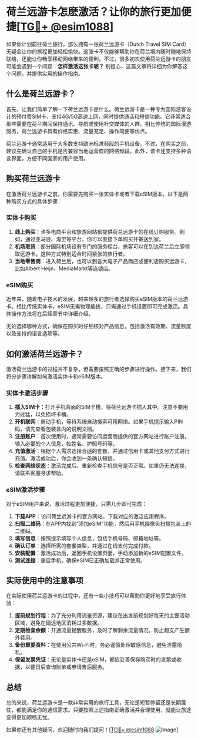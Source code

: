 # 荷兰远游卡怎麽激活？让你的旅行更加便捷[[TG💪+ @esim1088](https://t.me/s/esim1088)]

如果你计划前往荷兰旅行，那么拥有一张荷兰远游卡（Dutch Travel SIM Card）无疑会让你的旅程更加轻松愉快。这张卡不仅能够帮助你在荷兰境内随时随地保持联络，还能让你畅享移动网络带来的便利。不过，很多初次使用荷兰远游卡的朋友可能会遇到一个问题：**怎样激活这张卡呢？** 别担心，这篇文章将详细为你解答这个问题，并提供实用的操作指南。

## 什么是荷兰远游卡？

首先，让我们简单了解一下荷兰远游卡是什么。荷兰远游卡是一种专为国际游客设计的预付费SIM卡，支持4G/5G高速上网，同时提供通话和短信功能。它非常适合那些需要在荷兰期间保持通讯、导航或使用社交媒体的人群。相比传统的国际漫游服务，荷兰远游卡具有价格实惠、流量充足、操作简便等优点。

荷兰远游卡通常适用于大多数支持欧洲标准频段的手机设备。不过，在购买之前，建议先确认自己的手机是否兼容当地运营商的网络频段。此外，该卡还支持多种语言界面，方便不同国家的用户使用。

## 购买荷兰远游卡

在激活荷兰远游卡之前，你需要先购买一张实体卡或者下载eSIM版本。以下是两种购买方式的具体步骤：

### 实体卡购买
1. **线上购买**：许多电商平台和旅游网站都提供荷兰远游卡的在线订购服务。例如，通过亚马逊、淘宝等平台，你可以直接下单购买并寄送到家。
2. **机场取货**：部分国际机场设有专门的服务柜台，旅客可以在到达荷兰后立即领取远游卡。这种方式特别适合时间紧张的旅行者。
3. **当地零售商**：进入荷兰后，也可以到各大电子产品商店或便利店购买远游卡，比如Albert Heijn、MediaMarkt等连锁店。

### eSIM购买
近年来，随着电子技术的发展，越来越多的旅行者选择购买eSIM版本的荷兰远游卡。相比传统实体卡，eSIM无需物理插拔，只需通过手机设置即可完成激活。具体操作方法将在后续章节中详细介绍。

无论选择哪种方式，确保在购买时仔细核对产品信息，包括激活有效期、流量额度以及支持的语言选项等。

## 如何激活荷兰远游卡？

激活荷兰远游卡的过程并不复杂，但需要按照正确的步骤进行操作。接下来，我们将分步骤讲解如何激活实体卡和eSIM版本。

### 实体卡激活步骤

1. **插入SIM卡**：打开手机背面的SIM卡槽，将荷兰远游卡插入其中。注意不要用力过猛，以免损坏卡槽。
2. **开机联网**：启动手机，等待系统自动搜索可用网络。如果手机提示输入PIN码，请先查看包装盒内的说明文档。
3. **注册账户**：首次使用时，通常需要访问运营商提供的官方网站进行账户注册。输入必要的个人信息，如姓名、护照号码等。
4. **充值激活**：根据个人需求选择合适的套餐，并通过信用卡或其他支付方式进行充值。激活成功后，你会收到一条确认短信。
5. **检查网络状态**：激活完成后，重新检查手机信号是否正常。如果仍无法连接，请联系客服寻求帮助。

### eSIM激活步骤

对于eSIM用户来说，激活过程更加便捷，只需几步即可完成：

1. **下载APP**：访问荷兰远游卡的官方网站，下载对应的激活应用程序。
2. **扫描二维码**：在APP内找到“添加eSIM”功能，然后用手机摄像头扫描包装上的二维码。
3. **填写信息**：按照提示填写个人信息，包括手机号码、邮箱地址等。
4. **确认订单**：选择所需的套餐类型，并通过在线支付完成付款。
5. **安装配置**：激活成功后，返回手机设置页面，手动添加新的eSIM配置文件。
6. **测试连接**：重启手机，确保eSIM已正确加载并正常使用。

## 实际使用中的注意事项

在实际使用荷兰远游卡的过程中，还有一些小技巧可以帮助你更好地享受旅行体验：

1. **提前规划行程**：为了充分利用流量资源，建议在出发前规划好每天的主要活动区域，避免在偏远地区消耗过多数据。
2. **定期检查余额**：开通流量提醒服务，及时了解剩余流量情况，防止超支产生额外费用。
3. **备份重要资料**：在使用公共Wi-Fi时，务必谨慎处理敏感信息，避免泄露隐私。
4. **保留发票凭证**：无论是实体卡还是eSIM，都应妥善保存购买时的发票或收据，以便日后查询账单或申请售后服务。

## 总结

总的来说，荷兰远游卡是一款非常实用的旅行工具，无论是短暂停留还是长期居住，都能满足你的通信需求。只要按照上述指南正确激活并合理使用，就能让旅途变得更加顺畅无忧。

如果你还有其他疑问，欢迎随时向我们提问！[[TG💪+ @esim1088](https://t.me/s/esim1088) ![Image](https://i.postimg.cc/4NQfJmqS/Snipaste-2025-05-13-00-14-12.png)]